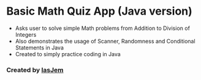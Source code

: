 # Basic Math Quiz App (Java version)
* Asks user to solve simple Math problems from Addition to Division of Integers
* Also demonstrates the usage of Scanner, Randomness and Conditional Statements in Java
* Created to simply practice coding in Java 

### Created by [IasJem](https://github.com/iasjem)